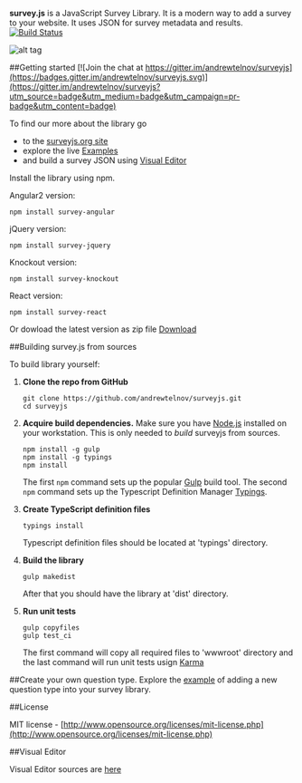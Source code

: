 **survey.js** is a JavaScript Survey Library. It is a modern way to add a survey to your website. It uses JSON for survey metadata and results.
[![Build Status](https://travis-ci.org/andrewtelnov/surveyjs.svg?branch=master)](https://travis-ci.org/andrewtelnov/surveyjs)

![alt tag](https://raw.githubusercontent.com/andrewtelnov/surveyjs/master/survey_product_feedback.gif)

##Getting started
[![Join the chat at https://gitter.im/andrewtelnov/surveyjs](https://badges.gitter.im/andrewtelnov/surveyjs.svg)](https://gitter.im/andrewtelnov/surveyjs?utm_source=badge&utm_medium=badge&utm_campaign=pr-badge&utm_content=badge) 

To find our more about the library go
* to the [surveyjs.org site](http://surveyjs.org) 
* explore the live [Examples](http://surveyjs.org/examples/) 
* and build a survey JSON using [Visual Editor](http://surveyjs.org/builder/)

Install the library using npm.

Angular2 version:
```
npm install survey-angular
```
jQuery version:
```
npm install survey-jquery
```
Knockout version:
```
npm install survey-knockout
```
React version:
```
npm install survey-react
```

Or dowload the latest version as zip file [Download](http://surveyjs.org/downloads/surveyjs.zip)

##Building survey.js from sources

To build library yourself:

 1. **Clone the repo from GitHub**  
	```
	git clone https://github.com/andrewtelnov/surveyjs.git
	cd surveyjs
	```

 2. **Acquire build dependencies.** Make sure you have [Node.js](http://nodejs.org/) installed on your workstation. This is only needed to _build_ surveyjs from sources.  
	```
	npm install -g gulp
	npm install -g typings
	npm install
	```
	The first `npm` command sets up the popular [Gulp](http://gulpjs.com/) build tool. 
	The second `npm` command sets up the Typescript Definition Manager [Typings](https://github.com/typings/typings).

 3. **Create TypeScript definition files**
	```
	typings install
	```
	Typescript definition files should be located at 'typings' directory.

 4. **Build the library**
	```
	gulp makedist
	```
	After that you should have the library at 'dist' directory.

 5. **Run unit tests**
	```
	gulp copyfiles
	gulp test_ci
	```
	The first command will copy all required files to 'wwwroot' directory and the last command will run unit tests usign [Karma](https://karma-runner.github.io/0.13/index.html)

##Create your own question type.
Explore the [example](https://github.com/andrewtelnov/surveyjs/tree/master/src/plugins) of adding a new question type into your survey library.

##License

MIT license - [http://www.opensource.org/licenses/mit-license.php](http://www.opensource.org/licenses/mit-license.php)


##Visual Editor

Visual Editor sources are [here](https://github.com/andrewtelnov/surveyjs.editor)
